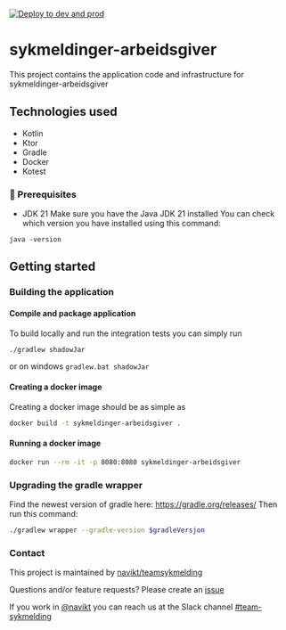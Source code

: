 [![Deploy to dev and prod](https://github.com/navikt/sykmeldinger-arbeidsgiver/actions/workflows/deploy.yml/badge.svg)](https://github.com/navikt/sykmeldinger-arbeidsgiver/actions/workflows/deploy.yml)

# sykmeldinger-arbeidsgiver
This project contains the application code and infrastructure for sykmeldinger-arbeidsgiver

## Technologies used
* Kotlin
* Ktor
* Gradle
* Docker
* Kotest

### :scroll: Prerequisites
* JDK 21
  Make sure you have the Java JDK 21 installed
  You can check which version you have installed using this command:
``` shell
java -version
```


## Getting started
### Building the application
#### Compile and package application
To build locally and run the integration tests you can simply run
``` bash
./gradlew shadowJar
```
or  on windows 
`gradlew.bat shadowJar`

#### Creating a docker image
Creating a docker image should be as simple as
``` bash
docker build -t sykmeldinger-arbeidsgiver .
```

#### Running a docker image
``` bash
docker run --rm -it -p 8080:8080 sykmeldinger-arbeidsgiver
```

### Upgrading the gradle wrapper
Find the newest version of gradle here: https://gradle.org/releases/ Then run this command:

``` bash
./gradlew wrapper --gradle-version $gradleVersjon
```

### Contact

This project is maintained by [navikt/teamsykmelding](CODEOWNERS)

Questions and/or feature requests? Please create an [issue](https://github.com/navikt/sykmeldinger-arbeidsgiver/issues)

If you work in [@navikt](https://github.com/navikt) you can reach us at the Slack
channel [#team-sykmelding](https://nav-it.slack.com/archives/CMA3XV997)
